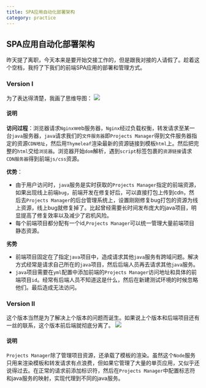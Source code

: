 ```yaml
---
title: SPA应用自动化部署架构
category: practice
---
```


## SPA应用自动化部署架构

昨天提了离职，今天本来是要开始交接工作的，但是跟我对接的人请假了。趁着这个空档，我捋了下我们的前端SPA应用的部署和管理方式。

### Version Ⅰ

为了表达得清楚，我画了思维导图：
![](http://pndc5dj69.bkt.clouddn.com/blog/WX20190301-160421@2x.png?imageView2/0/h/580)

#### 说明
**访问过程**：浏览器请求`Nginx`web服务器，`Nginx`经过负载权衡，转发请求至某一台`java`服务器，`java`请求我们的`文件服务器`即`Projects Manager`得到文件服务器指定的资源`CDN地址`，然后用`Thymeleaf`渲染最新的资源链接到模板`html`上。然后把完整的`html`交给`浏览器`。浏览器开始`dom`解析，遇到`script`标签包裹的`资源链接`请求`CDN服务器`得到前端`js/css`资源。

**优势**：
- 由于用户访问时，`java`服务是实时获取的`Projects Manager`指定的前端资源，如果出现线上前端`bug`，前端开发在修复好后，可以直接打包上传到cdn，然后去`Projects Manager`的后台管理系统上，设置刚刚修复bug打包的资源为线上资源，线上bug就修复掉了。比起曾经需要长时间发布庞大的java项目，明显提高了修复效率以及减少了宕机风险。
- 每个前端项目都分配有一个id,`Projects Manager`可以统一管理大量前端项目静态资源。

**劣势**

- 前端项目固定在了指定`java`项目中，造成请求其他`java`服务有跨域问题。解决方式经常是请求自己所在的`java`项目，然后后端人员再去请求其他`java`服务。
- `java`项目需要在`yml`配置中添加前端的`Projects Manager`访问地址和具体的前端项目`id`。经常有后端人员不知道这是什么，然后在新建测试环境的时候忽略他们。最后造成无法访问。

### Version Ⅱ

这个版本当然是为了解决上个版本的问题而诞生。如果说上个版本和后端项目还有一丝的联系，这个版本前后端就彻底分离了。
![](http://pndc5dj69.bkt.clouddn.com/blog/WX20190301-170943@2x.png)

#### 说明

`Projects Manager`除了管理项目资源，还承载了模板的渲染。虽然这个`Node`服务只用来渲染模板和转发请求有点浪费，但如果它管理了大量的单页应用，又似乎还说得过去。在正常的请求前添加标识符，然后在`Projects Manager`中配置标志符和java服务的映射，实现代理到不同的java服务。